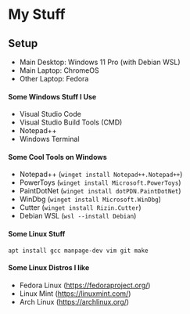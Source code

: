 # My Stuff

## Setup
- Main Desktop: Windows 11 Pro (with Debian WSL)
- Main Laptop: ChromeOS
- Other Laptop: Fedora

#### Some Windows Stuff I Use
- Visual Studio Code
- Visual Studio Build Tools (CMD)
- Notepad++
- Windows Terminal

#### Some Cool Tools on Windows
- Notepad++ (```winget install Notepad++.Notepad++```)
- PowerToys (```winget install Microsoft.PowerToys```)
- PaintDotNet (```winget install dotPDN.PaintDotNet```)
- WinDbg (```winget install Microsoft.WinDbg```)
- Cutter (```winget install Rizin.Cutter```)
- Debian WSL (```wsl --install Debian```)

#### Some Linux Stuff
```apt install gcc manpage-dev vim git make```

#### Some Linux Distros I like
- Fedora Linux (https://fedoraproject.org/)
- Linux Mint (https://linuxmint.com/)
- Arch Linux (https://archlinux.org/)
